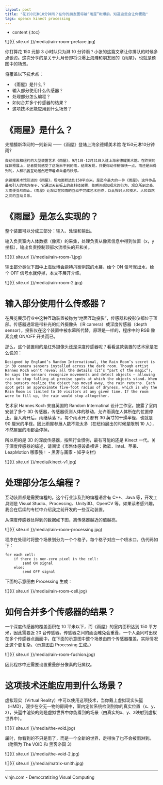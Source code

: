 ```yaml
---
layout: post
title: "花150元淋10分钟雨？在你的朋友圈将被“雨屋”刷爆前，知道这些会让你更酷"
tags: opencv kinect processing
---
```


* content
{:toc}

![]({{ site.url }}/media/rain-room-preface.jpg)

你打算花 150 元排 3 小时队只为淋 10 分钟雨？小张的这篇文章让你排队的时候多点谈资。这次分享的是关于九月份即将引爆上海滩和朋友圈的《雨屋》，也就是题图中的场景。

将覆盖以下技术点：
- 《雨屋》是什么？
- 输入部分使用什么传感器？
- 处理部分怎么编程？
- 如何合并多个传感器的结果？
- 这项技术还能应用到什么场景？




《雨屋》是什么？
=
先插播新华网的一则新闻 ——《雨屋》登陆上海余德耀美术馆 花150元淋10分钟雨?

    轰动伦敦和纽约的大型装置艺术《雨屋》，9月1日-12月31日入驻上海余德耀美术馆。在昨天的媒体预展上，记者提前感受了这场淋不到的雨，结果发现，只要你动作稍微快一点，雨还是淋得到的，人和机器互动居然还带着点自虐的快感。

    余德耀美术馆引进的《雨屋》，场地面积达到150平方米，是迄今最大的一件《雨屋》。这件作品最吸引人的地方在于，它通过天花板上的高科技装置，能瞬间感知观众的行为，观众所到之处，大雨便戛然而止。《雨屋》让观众在和雨的互动中完成艺术创作，以此探讨人和技术、人和自然之间的互动关系。

《雨屋》是怎么实现的？
=
整个装置可以分成三部分：输入、处理和输出。

输入负责室内人体数据（像素）的采集，处理负责从像素信息中得到位置（x，y坐标），输出负责控制顶部水流喷头的开和关。

![]({{ site.url }}/media/rain-room-1.jpg)

输出部分类似下图中上海世博会鹿特丹案例馆的水幕，给个 ON 信号就出水，给个 OFF 信号水就停掉，本文不展开介绍。

![]({{ site.url }}/media/rain-room-2.jpg)

输入部分使用什么传感器？
=
在展览展示行业中这种互动装置被称为“地面互动投影”，传感器和投影仪都位于顶部。传感器通常是带补光的红外摄像头（IR camera）或深度传感器（depth sensor）。投影仪在这个装置中被水幕所代替，原理是一样的，程序中的 RGB 像素变成 ON/OFF 开关而已。

那么，这个装置用的是红外摄像头还是深度传感器呢？看看这款装置的艺术家是怎么说的：

    Designed by England’s Random International, the Rain Room’s secret is in 3D camera sensors installed across the dark room. Though artist Hannes Koch won’t reveal all the details (it’s “part of the magic”), he says the sensors recognize movements and detect objects – allowing rain to stop falling at precise spots at which the objects stand. When the sensors realize the object has moved away, the rain returns. Each spot gets an approximate five-foot radius of dryness, which is why the Rain Room is limited to 10 visitors at any given time. If the room were to fill up, the rain would stop altogether. 


艺术家 Hannes Koch 来自英国的 Random Internatinal 设计工作室，披露了室内安装了多个 3D 传感器，传感器侦测人体的移动，允许雨滴在人体所在的位置停止。当人离开后，雨继续落下。每个雨水开关都有 30 英寸的干燥半径，也就是 90 厘米的半径。因此雨屋参展人数不能太多（在纽约展出的时候是限制 10 人），不然屋里的雨都会停掉。

所以用的是 3D 的深度传感器，按照行业惯例，最有可能的还是 Kinect 一代。关于深度传感器的综述，请阅读《市售体感设备横评：微软、Intel、苹果、LeapMotion 哪家强！ - 黑客与画家 - 知乎专栏》

![]({{ site.url }}/media/kinect-v1.jpg)

处理部分怎么编程？
=

互动装置都是需要编程的，这个行业涉及到的编程语言有 C++、Java 等，开发工具则是 Visual Studio、Processing、Unity3D、OpenCV 等。如果读者感兴趣，我会在后续的专栏中介绍我之前开发的一些互动装置。

从深度传感器处得到的数据如下图，离传感器越近的值越亮。

![]({{ site.url }}/media/rain-room-processing.jpg)

程序在处理时将整个场景划分为一个个格子，每个格子对应一个喷水口。伪代码如下：

    for each cell:
        if there is non-zero pixel in the cell:
            send ON signal
        else:
            send OFF signal

下面的示意图由 Processing 生成：

![]({{ site.url }}/media/rain-room-cell.jpg)

如何合并多个传感器的结果？
=
一个深度传感器的覆盖面积在 10 平米以下，而《雨屋》的室内面积达到 150 平方米，因此需要近 20 台传感器。传感器之间的画面难免会重叠，一个人会同时出现在多个传感器点画面中，在下面的示意图中整个场景由四个传感器覆盖，实际情况比这个更复杂。（示意图由 Processing 生成。）

![]({{ site.url }}/media/rain-room-fushion.jpg)

因此程序中还需要设置重叠部分像素的归属权。

这项技术还能应用到什么场景？
=
虚拟现实（Virtual Reality）中可以使用这项技术，当你戴上虚拟现实头盔（HMD），漫步在空无一物的房间中，室内定位系统检测到你的真实位置（x、y、z），头盔中渲染的则是虚拟世界中你能看到的场景（由真实的x、y、z映射到虚拟世界中）。

![]({{ site.url }}/media/the-void.jpg)

届时，你看到的不只是雨了，而是一个全新的世界，走得快了也不会被雨淋到。（附图为 The VOID 和 黑客帝国 3）

![]({{ site.url }}/media/the-void-2.jpg)

![]({{ site.url }}/media/matrix-smith.jpg)

----
vinjn.com - Democratizing Visual Computing
